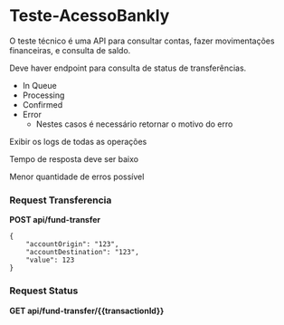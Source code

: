 # Teste-AcessoBankly

O teste técnico é uma API para consultar contas, fazer movimentações financeiras, e consulta de saldo.

Deve haver endpoint para consulta de status de transferências.

- In Queue
- Processing
- Confirmed
- Error
  - Nestes casos é necessário retornar o motivo do erro

Exibir os logs de todas as operações

Tempo de resposta deve ser baixo

Menor quantidade de erros possível

### Request Transferencia

**POST api/fund-transfer**

```
{
    "accountOrigin": "123",
    "accountDestination": "123",
    "value": 123
}
```

### Request Status

**GET api/fund-transfer/{{transactionId}}**
